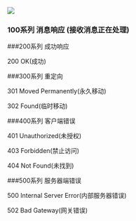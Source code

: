 ![](E:\学习资料总结\MS题总结\07网络\assets/QQ截图20201223223501.png)

### 100系列 消息响应 (接收消息正在处理)

###200系列 成功响应 

200 OK(成功) 

###300系列 重定向 

301 Moved Permanently(永久移动) 

302 Found(临时移动) 

###400系列 客户端错误 

401 Unauthorized(未授权) 

403 Forbidden(禁止访问) 

404 Not Found(未找到) 

###500系列 服务器端错误 

500 Internal Server Error(内部服务器错误) 

502 Bad Gateway(网关错误) 

